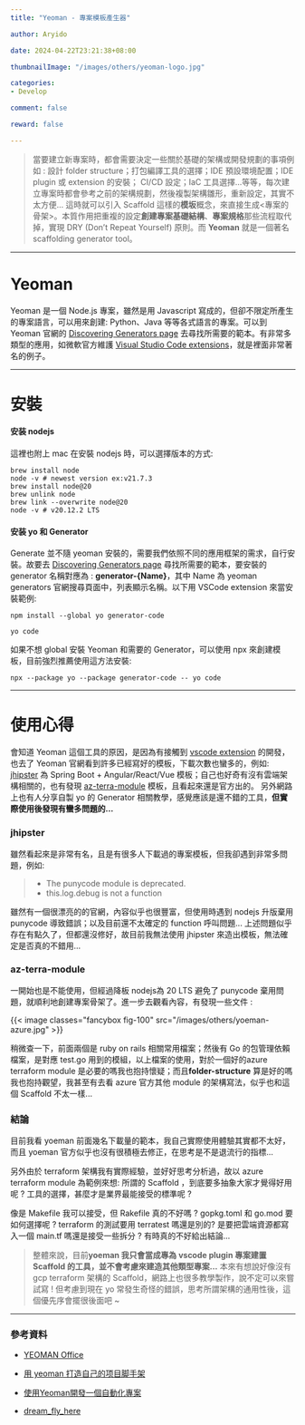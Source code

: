 ```yaml
---
title: "Yeoman - 專案模板產生器"

author: Aryido

date: 2024-04-22T23:21:38+08:00

thumbnailImage: "/images/others/yeoman-logo.jpg"

categories:
- Develop

comment: false

reward: false

---
```


<!--BODY-->
> 當要建立新專案時，都會需要決定一些關於基礎的架構或開發規劃的事項例如 : 設計 folder structure；打包編譯工具的選擇；IDE 預設環境配置；IDE plugin 或 extension 的安裝； CI/CD 設定；IaC 工具選擇...等等，每次建立專案時都會參考之前的架構規劃，然後複製架構雛形，重新設定，其實不太方便... 這時就可以引入 Scaffold 這樣的**模坂**概念，來直接生成<專案的骨架>。本質作用把重複的設定**創建專案基礎結構**、**專案規格**那些流程取代掉，實現 DRY (Don’t Repeat Yourself) 原則。而 **Yeoman** 就是一個著名 scaffolding generator tool。

<!--more-->

---

# Yeoman
Yeoman 是一個 Node.js 專案，雖然是用 Javascript 寫成的，但卻不限定所產生的專案語言，可以用來創建: Python、Java 等等各式語言的專案。可以到 Yeoman 官網的 [Discovering Generators page](https://yeoman.io/generators/) 去尋找所需要的範本。有非常多類型的應用，如微軟官方維護 [Visual Studio Code extensions](https://code.visualstudio.com/)，就是裡面非常著名的例子。


---

# 安裝

#### 安装 nodejs
這裡也附上 mac 在安裝 nodejs 時，可以選擇版本的方式:
```
brew install node
node -v # newest version ex:v21.7.3
brew install node@20
brew unlink node
brew link --overwrite node@20
node -v # v20.12.2 LTS

```

#### 安装 yo 和 Generator
Generate 並不隨 yeoman 安裝的，需要我們依照不同的應用框架的需求，自行安裝。故要去 [Discovering Generators page](https://yeoman.io/generators/) 尋找所需要的範本，要安裝的 generator 名稱對應為 : **generator-{Name}**，其中 Name 為 yeoman generators 官網搜尋頁面中，列表顯示名稱。以下用 VSCode extension 來當安裝範例:
```
npm install --global yo generator-code

yo code
```

如果不想 global 安裝 Yeoman 和需要的 Generator，可以使用 npx 來創建模板，目前強烈推薦使用這方法安裝:
```
npx --package yo --package generator-code -- yo code
```

---

# 使用心得
會知道 Yeoman 這個工具的原因，是因為有接觸到 [vscode extension](https://code.visualstudio.com/api/get-started/your-first-extension) 的開發，也去了 Yeoman 官網看到許多已經寫好的模板，下載次數也蠻多的，例如: [jhipster](https://www.jhipster.tech/) 為 Spring Boot + Angular/React/Vue 模板；自己也好奇有沒有雲端架構相關的，也有發現 [az-terra-module](https://github.com/Azure/generator-az-terra-module) 模板，且看起來還是官方出的。 另外網路上也有人分享自製 yo 的 Generator 相關教學，感覺應該是還不錯的工具，**但實際使用後發現有蠻多問題的...**

### jhipster
雖然看起來是非常有名，且是有很多人下載過的專案模板，但我卻遇到非常多問題，例如:
> - The punycode module is deprecated.
> - this.log.debug is not a function

雖然有一個很漂亮的的官網，內容似乎也很豐富，但使用時遇到 nodejs 升版棄用 punycode 導致錯誤；以及目前還不太確定的 function 呼叫問題... 上述問題似乎存在有點久了，但都還沒修好，故目前我無法使用 jhipster 來造出模板，無法確定是否真的不錯用...

### az-terra-module
一開始也是不能使用，但經過降板 nodejs為 20 LTS 避免了 punycode 棄用問題，就順利地創建專案骨架了。進一步去觀看內容，有發現一些文件 :

{{< image classes="fancybox fig-100" src="/images/others/yoeman-azure.jpg" >}}

稍微查一下，前面兩個是 ruby on rails 相關常用檔案；然後有 Go 的包管理依賴檔案，是對應 test.go 用到的模組，以上檔案的使用，對於一個好的azure terraform module 是必要的嗎我也抱持懷疑；而且**folder-structure** 算是好的嗎我也抱持觀望，我甚至有去看 azure 官方其他 module 的架構寫法，似乎也和這個 Scaffold 不太一樣...


### 結論
目前我看 yoeman 前面幾名下載量的範本，我自己實際使用體驗其實都不太好，而且 yoeman 官方似乎也沒有很積極去修正，在思考是不是退流行的指標...

另外由於 terraform 架構我有實際經驗，並好好思考分析過，故以 azure terraform module 為範例來想: 所謂的 Scaffold ，到底要多抽象大家才覺得好用呢 ? 工具的選擇，甚麼才是業界最能接受的標準呢 ?

像是 Makefile 我可以接受，但 Rakefile 真的不好嗎 ? gopkg.toml 和 go.mod 要如何選擇呢 ? terraform 的測試要用 terratest 嗎還是別的? 是要把雲端資源都寫入一個 main.tf 嗎還是接受一些拆分 ? 有時真的不好給出結論...

> 整體來說，目前**yoeman 我只會當成專為 vscode plugin 專案建置 Scaffold 的工具，並不會考慮來建造其他類型專案...**
本來有想說好像沒有 gcp terraform 架構的 Scaffold，網路上也很多教學製作，說不定可以來嘗試寫 ! 但考慮到現在 yo 常發生奇怪的錯誤，思考所謂架構的通用性後，這個優先序會擺很後面吧 ~

---

### 參考資料

- [YEOMAN Office](https://yeoman.io/contributing/)

- [用 yeoman 打造自己的项目脚手架](https://greenfavo.github.io/blog/docs/03.html)

- [使用Yeoman開發一個自動化專案](https://medium.com/@danielhu95/use-yeoman-code-generator-to-make-your-life-easier-6d76695e5a37/)

- [dream_fly_here](https://www.cnblogs.com/dreamFromHere/p/3511319.html)
